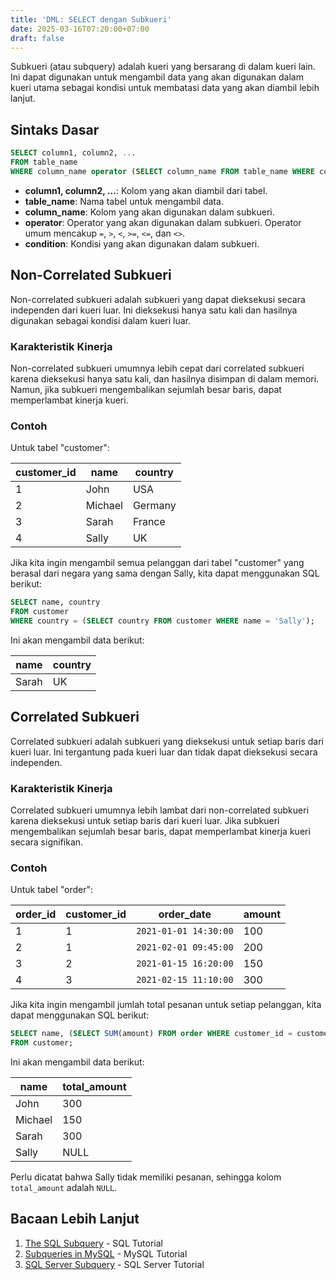 ```yaml
---
title: 'DML: SELECT dengan Subkueri'
date: 2025-03-16T07:20:00+07:00
draft: false
---
```


Subkueri (atau subquery) adalah kueri yang bersarang di dalam kueri lain. Ini dapat digunakan untuk mengambil data yang akan digunakan dalam kueri utama sebagai kondisi untuk membatasi data yang akan diambil lebih lanjut.

## Sintaks Dasar

```sql
SELECT column1, column2, ...
FROM table_name
WHERE column_name operator (SELECT column_name FROM table_name WHERE condition);
```

- **column1, column2, ...**: Kolom yang akan diambil dari tabel.
- **table_name**: Nama tabel untuk mengambil data.
- **column_name**: Kolom yang akan digunakan dalam subkueri.
- **operator**: Operator yang akan digunakan dalam subkueri. Operator umum mencakup `=`, `>`, `<`, `>=`, `<=`, dan `<>`.
- **condition**: Kondisi yang akan digunakan dalam subkueri.

## Non-Correlated Subkueri

Non-correlated subkueri adalah subkueri yang dapat dieksekusi secara independen dari kueri luar. Ini dieksekusi hanya satu kali dan hasilnya digunakan sebagai kondisi dalam kueri luar.

### Karakteristik Kinerja

Non-correlated subkueri umumnya lebih cepat dari correlated subkueri karena dieksekusi hanya satu kali, dan hasilnya disimpan di dalam memori. Namun, jika subkueri mengembalikan sejumlah besar baris, dapat memperlambat kinerja kueri.

### Contoh

Untuk tabel "customer":

| customer_id | name    | country |
| ----------- | ------- | ------- |
| 1           | John    | USA     |
| 2           | Michael | Germany |
| 3           | Sarah   | France  |
| 4           | Sally   | UK      |

Jika kita ingin mengambil semua pelanggan dari tabel "customer" yang berasal dari negara yang sama dengan Sally, kita dapat menggunakan SQL berikut:

```sql
SELECT name, country
FROM customer
WHERE country = (SELECT country FROM customer WHERE name = 'Sally');
```

Ini akan mengambil data berikut:

| name  | country |
| ----- | ------- |
| Sarah | UK      |

## Correlated Subkueri

Correlated subkueri adalah subkueri yang dieksekusi untuk setiap baris dari kueri luar. Ini tergantung pada kueri luar dan tidak dapat dieksekusi secara independen.

### Karakteristik Kinerja

Correlated subkueri umumnya lebih lambat dari non-correlated subkueri karena dieksekusi untuk setiap baris dari kueri luar. Jika subkueri mengembalikan sejumlah besar baris, dapat memperlambat kinerja kueri secara signifikan.

### Contoh

Untuk tabel "order":

| order_id | customer_id | order_date            | amount |
| -------- | ----------- | --------------------- | ------ |
| 1        | 1           | `2021-01-01 14:30:00` | 100    |
| 2        | 1           | `2021-02-01 09:45:00` | 200    |
| 3        | 2           | `2021-01-15 16:20:00` | 150    |
| 4        | 3           | `2021-02-15 11:10:00` | 300    |

Jika kita ingin mengambil jumlah total pesanan untuk setiap pelanggan, kita dapat menggunakan SQL berikut:

```sql
SELECT name, (SELECT SUM(amount) FROM order WHERE customer_id = customer.customer_id) AS total_amount
FROM customer;
```

Ini akan mengambil data berikut:

| name    | total_amount |
| ------- | ------------ |
| John    | 300          |
| Michael | 150          |
| Sarah   | 300          |
| Sally   | NULL         |

Perlu dicatat bahwa Sally tidak memiliki pesanan, sehingga kolom `total_amount` adalah `NULL`.

## Bacaan Lebih Lanjut

1. [The SQL Subquery](https://www.sqltutorial.org/sql-subquery/) - SQL Tutorial
2. [Subqueries in MySQL](https://www.mysqltutorial.org/mysql-subquery/) - MySQL Tutorial
3. [SQL Server Subquery](https://www.sqlservertutorial.net/sql-server-basics/sql-server-subquery/) - SQL Server Tutorial
